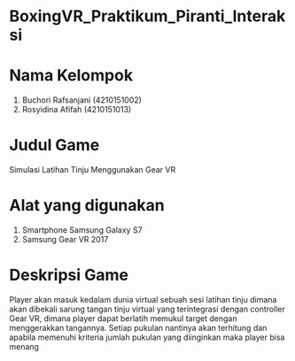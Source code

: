 # BoxingVR_Praktikum_Piranti_Interaksi

# Nama Kelompok
1. Buchori Rafsanjani (4210151002)
2. Rosyidina Afifah (4210151013)

# Judul Game

Simulasi Latihan Tinju Menggunakan Gear VR


# Alat yang digunakan

1. Smartphone Samsung Galaxy S7
2. Samsung Gear VR 2017

# Deskripsi Game

Player akan masuk kedalam dunia virtual sebuah sesi latihan tinju dimana akan dibekali sarung tangan tinju virtual yang terintegrasi dengan controller Gear VR, dimana player dapat berlatih memukul target dengan menggerakkan tangannya. Setiap pukulan nantinya akan terhitung dan apabila memenuhi kriteria jumlah pukulan yang diinginkan maka player bisa menang

